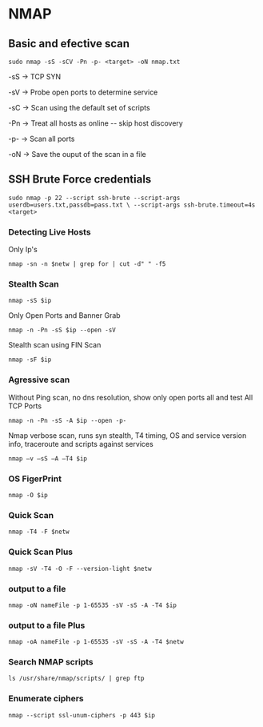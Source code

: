 # NMAP

## Basic and efective scan
    sudo nmap -sS -sCV -Pn -p- <target> -oN nmap.txt

-sS    →  TCP SYN

-sV    →  Probe open ports to determine service

-sC    →  Scan using the default set of scripts

-Pn    →  Treat all hosts as online -- skip host discovery

-p-    →  Scan all ports

-oN    →  Save the ouput of the scan in a file

## SSH Brute Force credentials
    sudo nmap -p 22 --script ssh-brute --script-args userdb=users.txt,passdb=pass.txt \ --script-args ssh-brute.timeout=4s <target>

### Detecting Live Hosts
Only Ip's

`nmap -sn -n $netw | grep for | cut -d" " -f5`

### Stealth Scan

`nmap -sS $ip`

Only Open Ports and Banner Grab

`nmap -n -Pn -sS $ip --open -sV`

Stealth scan using FIN Scan 

`nmap -sF $ip`

### Agressive scan

Without Ping scan, no dns resolution, show only open ports all and test All TCP Ports

`nmap -n -Pn -sS -A $ip --open -p-`

Nmap verbose scan, runs syn stealth, T4 timing, OS and service version info, traceroute and scripts against services

`nmap –v –sS –A –T4 $ip`

### OS FigerPrint

`nmap -O $ip`

### Quick Scan

`nmap -T4 -F $netw`

### Quick Scan Plus

`nmap -sV -T4 -O -F --version-light $netw`

### output to a file

`nmap -oN nameFile -p 1-65535 -sV -sS -A -T4 $ip`

### output to a file Plus

`nmap -oA nameFile -p 1-65535 -sV -sS -A -T4 $netw`

### Search NMAP scripts

`ls /usr/share/nmap/scripts/ | grep ftp`

### Enumerate ciphers

`nmap --script ssl-unum-ciphers -p 443 $ip`


